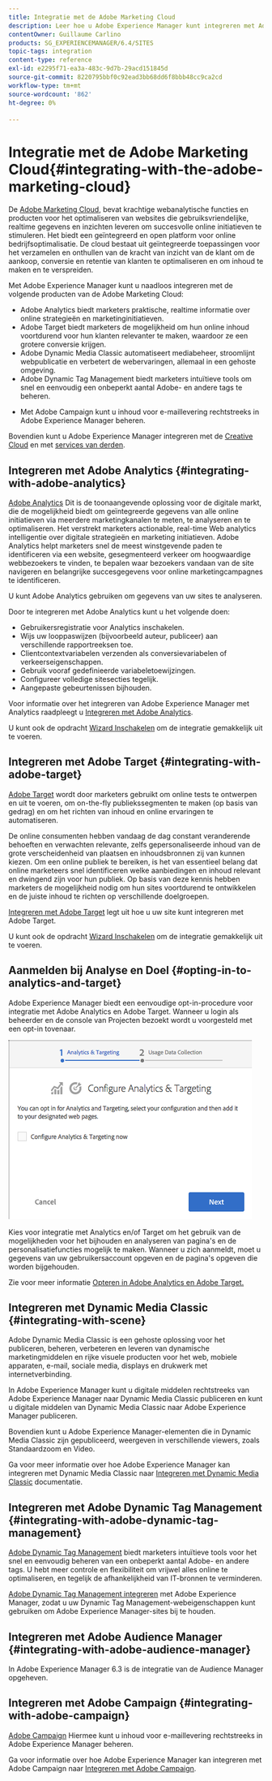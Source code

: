 ```yaml
---
title: Integratie met de Adobe Marketing Cloud
description: Leer hoe u Adobe Experience Manager kunt integreren met Adobe Marketing Cloud.
contentOwner: Guillaume Carlino
products: SG_EXPERIENCEMANAGER/6.4/SITES
topic-tags: integration
content-type: reference
exl-id: e2295f71-ea3a-483c-9d7b-29acd151845d
source-git-commit: 8220795bbf0c92ead3bb68dd6f8bbb48cc9ca2cd
workflow-type: tm+mt
source-wordcount: '862'
ht-degree: 0%

---
```


# Integratie met de Adobe Marketing Cloud{#integrating-with-the-adobe-marketing-cloud}

De [Adobe Marketing Cloud](https://www.adobe.com/solutions/digital-marketing.html), bevat krachtige webanalytische functies en producten voor het optimaliseren van websites die gebruiksvriendelijke, realtime gegevens en inzichten leveren om succesvolle online initiatieven te stimuleren. Het biedt een geïntegreerd en open platform voor online bedrijfsoptimalisatie. De cloud bestaat uit geïntegreerde toepassingen voor het verzamelen en onthullen van de kracht van inzicht van de klant om de aankoop, conversie en retentie van klanten te optimaliseren en om inhoud te maken en te verspreiden.

Met Adobe Experience Manager kunt u naadloos integreren met de volgende producten van de Adobe Marketing Cloud:

* Adobe Analytics biedt marketers praktische, realtime informatie over online strategieën en marketinginitiatieven.
* Adobe Target biedt marketers de mogelijkheid om hun online inhoud voortdurend voor hun klanten relevanter te maken, waardoor ze een grotere conversie krijgen.
* Adobe Dynamic Media Classic automatiseert mediabeheer, stroomlijnt webpublicatie en verbetert de webervaringen, allemaal in een gehoste omgeving.
* Adobe Dynamic Tag Management biedt marketers intuïtieve tools om snel en eenvoudig een onbeperkt aantal Adobe- en andere tags te beheren.
<!-- Search&Promote was end of life September 1, 2022. * Adobe Search&Promote gives marketers the ability to control and optimize the search results on their sites. -->
* Met Adobe Campaign kunt u inhoud voor e-maillevering rechtstreeks in Adobe Experience Manager beheren.

Bovendien kunt u Adobe Experience Manager integreren met de [Creative Cloud](/help/assets/aem-cc-integration-best-practices.md) en met [services van derden](/help/sites-administering/third-party-services.md).

## Integreren met Adobe Analytics {#integrating-with-adobe-analytics}

[Adobe Analytics](https://www.omniture.com/en/products/analytics/sitecatalyst) Dit is de toonaangevende oplossing voor de digitale markt, die de mogelijkheid biedt om geïntegreerde gegevens van alle online initiatieven via meerdere marketingkanalen te meten, te analyseren en te optimaliseren. Het verstrekt marketers actionable, real-time Web analytics intelligentie over digitale strategieën en marketing initiatieven. Adobe Analytics helpt marketers snel de meest winstgevende paden te identificeren via een website, gesegmenteerd verkeer om hoogwaardige webbezoekers te vinden, te bepalen waar bezoekers vandaan van de site navigeren en belangrijke succesgegevens voor online marketingcampagnes te identificeren.

U kunt Adobe Analytics gebruiken om gegevens van uw sites te analyseren.

Door te integreren met Adobe Analytics kunt u het volgende doen:

* Gebruikersregistratie voor Analytics inschakelen.
* Wijs uw looppaswijzen (bijvoorbeeld auteur, publiceer) aan verschillende rapportreeksen toe.
* Clientcontextvariabelen verzenden als conversievariabelen of verkeerseigenschappen.
* Gebruik vooraf gedefinieerde variabeletoewijzingen.
* Configureer volledige sitesecties tegelijk.
* Aangepaste gebeurtenissen bijhouden.

Voor informatie over het integreren van Adobe Experience Manager met Analytics raadpleegt u [Integreren met Adobe Analytics](/help/sites-administering/adobeanalytics.md).

U kunt ook de opdracht [Wizard Inschakelen](/help/sites-administering/opt-in.md) om de integratie gemakkelijk uit te voeren.

## Integreren met Adobe Target {#integrating-with-adobe-target}

[Adobe Target](https://www.omniture.com/en/products/conversion/test-and-target) wordt door marketers gebruikt om online tests te ontwerpen en uit te voeren, om on-the-fly publiekssegmenten te maken (op basis van gedrag) en om het richten van inhoud en online ervaringen te automatiseren.

De online consumenten hebben vandaag de dag constant veranderende behoeften en verwachten relevante, zelfs gepersonaliseerde inhoud van de grote verscheidenheid van plaatsen en inhoudsbronnen zij van kunnen kiezen. Om een online publiek te bereiken, is het van essentieel belang dat online marketeers snel identificeren welke aanbiedingen en inhoud relevant en dwingend zijn voor hun publiek. Op basis van deze kennis hebben marketers de mogelijkheid nodig om hun sites voortdurend te ontwikkelen en de juiste inhoud te richten op verschillende doelgroepen.

[Integreren met Adobe Target](/help/sites-administering/target.md) legt uit hoe u uw site kunt integreren met Adobe Target.

U kunt ook de opdracht [Wizard Inschakelen](/help/sites-administering/opt-in.md) om de integratie gemakkelijk uit te voeren.

## Aanmelden bij Analyse en Doel {#opting-in-to-analytics-and-target}

Adobe Experience Manager biedt een eenvoudige opt-in-procedure voor integratie met Adobe Analytics en Adobe Target. Wanneer u login als beheerder en de console van Projecten bezoekt wordt u voorgesteld met een opt-in tovenaar.

![chlimage_1-107](assets/chlimage_1-107.png)

Kies voor integratie met Analytics en/of Target om het gebruik van de mogelijkheden voor het bijhouden en analyseren van pagina&#39;s en de personalisatiefuncties mogelijk te maken. Wanneer u zich aanmeldt, moet u gegevens van uw gebruikersaccount opgeven en de pagina&#39;s opgeven die worden bijgehouden.

Zie voor meer informatie [Opteren in Adobe Analytics en Adobe Target.](/help/sites-administering/opt-in.md)

## Integreren met Dynamic Media Classic {#integrating-with-scene}

Adobe Dynamic Media Classic is een gehoste oplossing voor het publiceren, beheren, verbeteren en leveren van dynamische marketingmiddelen en rijke visuele producten voor het web, mobiele apparaten, e-mail, sociale media, displays en drukwerk met internetverbinding.

In Adobe Experience Manager kunt u digitale middelen rechtstreeks van Adobe Experience Manager naar Dynamic Media Classic publiceren en kunt u digitale middelen van Dynamic Media Classic naar Adobe Experience Manager publiceren.

Bovendien kunt u Adobe Experience Manager-elementen die in Dynamic Media Classic zijn gepubliceerd, weergeven in verschillende viewers, zoals Standaardzoom en Video.

Ga voor meer informatie over hoe Adobe Experience Manager kan integreren met Dynamic Media Classic naar [Integreren met Dynamic Media Classic](/help/sites-administering/scene7.md) documentatie.

## Integreren met Adobe Dynamic Tag Management {#integrating-with-adobe-dynamic-tag-management}

[Adobe Dynamic Tag Management](https://www.adobe.com/solutions/digital-marketing/dynamic-tag-management.html) biedt marketers intuïtieve tools voor het snel en eenvoudig beheren van een onbeperkt aantal Adobe- en andere tags. U hebt meer controle en flexibiliteit om vrijwel alles online te optimaliseren, en tegelijk de afhankelijkheid van IT-bronnen te verminderen.

[Adobe Dynamic Tag Management integreren](/help/sites-administering/dtm.md) met Adobe Experience Manager, zodat u uw Dynamic Tag Management-webeigenschappen kunt gebruiken om Adobe Experience Manager-sites bij te houden.

## Integreren met Adobe Audience Manager {#integrating-with-adobe-audience-manager}

In Adobe Experience Manager 6.3 is de integratie van de Audience Manager opgeheven.

<!-- Search&Promote was end of life September 1, 2022. ## Integrating with Search&Promote {#integrating-with-search-promote} -->

<!-- Search&Promote was end of life September 1, 2022. Adobe Search&Promote enables marketers to optimize how visitors browse, find, compare, and select relevant products and content on web and mobile sites. Businesses can easily promote priority items based on business objectives and visitor intent, as well as automate merchandising and promotions activity by way of KPI-based triggers or metrics. -->

<!-- Search&Promote was end of life September 1, 2022. Adobe Search&Promote is a reliable and scalable hosted site search application, capable of scaling to millions of pages or products, for heavily visited online businesses ranging from retail to news sites. It offers unprecedented levels of marketer control and metrics-based relevance. -->

<!-- Search&Promote was end of life September 1, 2022. For information about integrating Adobe Experience Manager and Search&Promote, see [Integrating with Adobe Search&Promote](/help/sites-administering/search-and-promote.md). -->

## Integreren met Adobe Campaign {#integrating-with-adobe-campaign}

[Adobe Campaign](https://www.adobe.com/solutions/campaign-management.html) Hiermee kunt u inhoud voor e-maillevering rechtstreeks in Adobe Experience Manager beheren.

Ga voor informatie over hoe Adobe Experience Manager kan integreren met Adobe Campaign naar [Integreren met Adobe Campaign](/help/sites-administering/campaignstandard.md).
